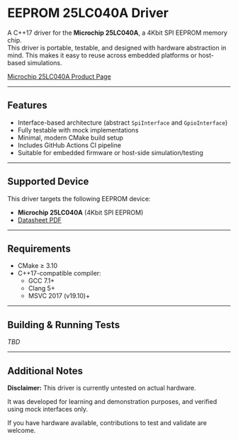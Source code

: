 # EEPROM 25LC040A Driver

A C++17 driver for the **Microchip 25LC040A**, a 4Kbit SPI EEPROM memory chip.  
This driver is portable, testable, and designed with hardware abstraction in mind. This makes it easy to reuse across embedded platforms or host-based simulations.

[Microchip 25LC040A Product Page](https://www.microchip.com/en-us/product/25LC040A)

---

## Features

- Interface-based architecture (abstract `SpiInterface` and `GpioInterface`)
- Fully testable with mock implementations
- Minimal, modern CMake build setup
- Includes GitHub Actions CI pipeline
- Suitable for embedded firmware or host-side simulation/testing

---

## Supported Device

This driver targets the following EEPROM device:

- **Microchip 25LC040A** (4Kbit SPI EEPROM)  
- [Datasheet PDF](docs/25AA040A-25LC040A4-Kbit-SPI-Bus-Serial-EEPROM-20001827J.pdf)


---

## Requirements

- CMake ≥ 3.10
- C++17-compatible compiler:
  - GCC 7.1+
  - Clang 5+
  - MSVC 2017 (v19.10)+

---

## Building & Running Tests

*TBD*

---

## Additional Notes

**Disclaimer:** This driver is currently untested on actual hardware. 

It was developed for learning and demonstration purposes, and verified using mock interfaces only.  

If you have hardware available, contributions to test and validate are welcome.
